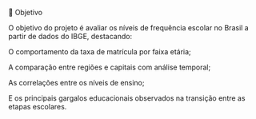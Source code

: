 🧠 Objetivo

O objetivo do projeto é avaliar os níveis de frequência escolar no Brasil a partir de dados do IBGE, destacando:

O comportamento da taxa de matrícula por faixa etária;

A comparação entre regiões e capitais com análise temporal;

As correlações entre os níveis de ensino;

E os principais gargalos educacionais observados na transição entre as etapas escolares.
